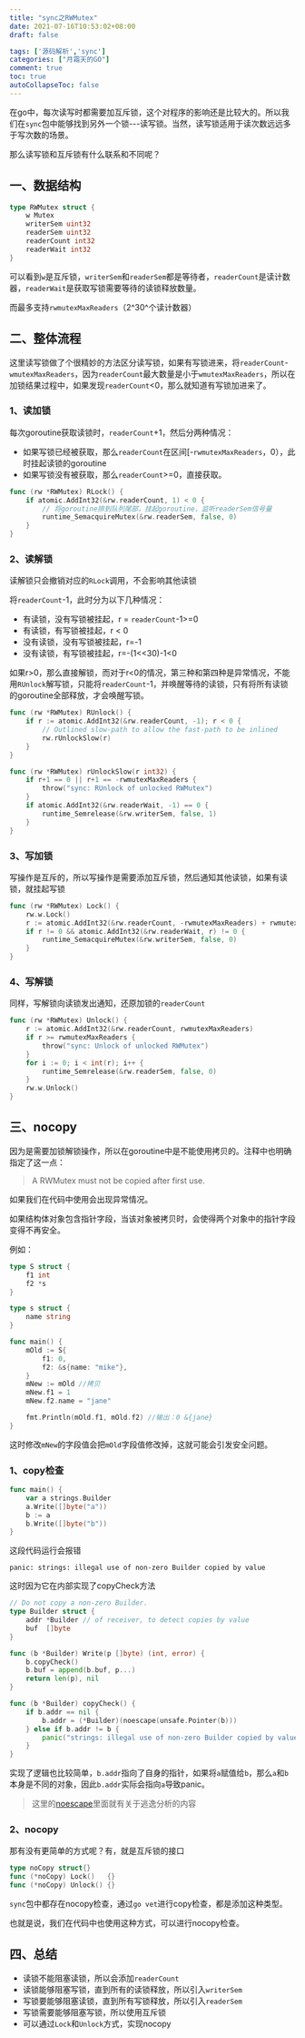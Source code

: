 ```yaml
---
title: "sync之RWMutex"
date: 2021-07-16T10:53:02+08:00
draft: false

tags: ['源码解析','sync']
categories: ["月霜天的GO"]
comment: true
toc: true
autoCollapseToc: false
---
```


在go中，每次读写时都需要加互斥锁，这个对程序的影响还是比较大的。所以我们在`sync`包中能够找到另外一个锁---读写锁。当然，读写锁适用于读次数远远多于写次数的场景。

那么读写锁和互斥锁有什么联系和不同呢？

## 一、数据结构

```go
type RWMutex struct {
	w Mutex
	writerSem uint32 
	readerSem uint32 
	readerCount int32 
	readerWait int32 
}
```

可以看到`w`是互斥锁，`writerSem`和`readerSem`都是等待者，`readerCount`是读计数器，`readerWait`是获取写锁需要等待的读锁释放数量。

而最多支持`rwmutexMaxReaders`（2^30^个读计数器）

## 二、整体流程

这里读写锁做了个很精妙的方法区分读写锁，如果有写锁进来，将`readerCount`-`wmutexMaxReaders`，因为`readerCount`最大数量是小于`wmutexMaxReaders`，所以在加锁结果过程中，如果发现`readerCount`<0，那么就知道有写锁加进来了。

### 1、读加锁

每次goroutine获取读锁时，`readerCount`+1，然后分两种情况：

- 如果写锁已经被获取，那么`readerCount`在区间[-`rwmutexMaxReaders`，0），此时挂起读锁的goroutine
- 如果写锁没有被获取，那么`readerCount`>=0，直接获取。

```go
func (rw *RWMutex) RLock() {
	if atomic.AddInt32(&rw.readerCount, 1) < 0 {
		// 将goroutine排到队列尾部，挂起goroutine，监听readerSem信号量
		runtime_SemacquireMutex(&rw.readerSem, false, 0)
	}
}
```

### 2、读解锁

读解锁只会撤销对应的`RLock`调用，不会影响其他读锁

将`readerCount`-1，此时分为以下几种情况：

- 有读锁，没有写锁被挂起，r = `readerCount`-1>=0
- 有读锁，有写锁被挂起，r < 0
- 没有读锁，没有写锁被挂起，r=-1
- 没有读锁，有写锁被挂起，r=-(1<<30)-1<0

如果r>0，那么直接解锁，而对于r<0的情况，第三种和第四种是异常情况，不能用`RUnlock`解写锁，只能将`readerCount`-1，并唤醒等待的读锁，只有将所有读锁的goroutine全部释放，才会唤醒写锁。

```go
func (rw *RWMutex) RUnlock() {
	if r := atomic.AddInt32(&rw.readerCount, -1); r < 0 {
		// Outlined slow-path to allow the fast-path to be inlined
		rw.rUnlockSlow(r)
	}
}

func (rw *RWMutex) rUnlockSlow(r int32) {
	if r+1 == 0 || r+1 == -rwmutexMaxReaders {
		throw("sync: RUnlock of unlocked RWMutex")
	}
	if atomic.AddInt32(&rw.readerWait, -1) == 0 {
		runtime_Semrelease(&rw.writerSem, false, 1)
	}
}
```

### 3、写加锁

写操作是互斥的，所以写操作是需要添加互斥锁，然后通知其他读锁，如果有读锁，就挂起写锁

```go
func (rw *RWMutex) Lock() {
	rw.w.Lock()
	r := atomic.AddInt32(&rw.readerCount, -rwmutexMaxReaders) + rwmutexMaxReaders
	if r != 0 && atomic.AddInt32(&rw.readerWait, r) != 0 {
		runtime_SemacquireMutex(&rw.writerSem, false, 0)
	}
}
```

### 4、写解锁

同样，写解锁向读锁发出通知，还原加锁的`readerCount`

```go
func (rw *RWMutex) Unlock() {
	r := atomic.AddInt32(&rw.readerCount, rwmutexMaxReaders)
	if r >= rwmutexMaxReaders {
		throw("sync: Unlock of unlocked RWMutex")
	}
	for i := 0; i < int(r); i++ {
		runtime_Semrelease(&rw.readerSem, false, 0)
	}
	rw.w.Unlock()
}
```

## 三、nocopy

因为是需要加锁解锁操作，所以在goroutine中是不能使用拷贝的。注释中也明确指定了这一点：


> A RWMutex must not be copied after first use.

如果我们在代码中使用会出现异常情况。

如果结构体对象包含指针字段，当该对象被拷贝时，会使得两个对象中的指针字段变得不再安全。

例如：

```go
type S struct {
	f1 int
	f2 *s
}

type s struct {
	name string
}

func main() {
	mOld := S{
		f1: 0,
		f2: &s{name: "mike"},
	}
	mNew := mOld //拷贝
	mNew.f1 = 1
	mNew.f2.name = "jane"

	fmt.Println(mOld.f1, mOld.f2) //输出：0 &{jane}
}
```

这时修改`mNew`的字段值会把`mOld`字段值修改掉，这就可能会引发安全问题。

### 1、copy检查

```go
func main() {
	var a strings.Builder
	a.Write([]byte("a"))
	b := a
	b.Write([]byte("b"))
}
```

这段代码运行会报错

```text
panic: strings: illegal use of non-zero Builder copied by value
```

这时因为它在内部实现了copyCheck方法

```go
// Do not copy a non-zero Builder.
type Builder struct {
	addr *Builder // of receiver, to detect copies by value
	buf  []byte
}

func (b *Builder) Write(p []byte) (int, error) {
	b.copyCheck()
	b.buf = append(b.buf, p...)
	return len(p), nil
}

func (b *Builder) copyCheck() {
	if b.addr == nil {
		b.addr = (*Builder)(noescape(unsafe.Pointer(b)))
	} else if b.addr != b {
		panic("strings: illegal use of non-zero Builder copied by value")
	}
}
```

实现了逻辑也比较简单，`b.addr`指向了自身的指针，如果将`a`赋值给`b`，那么`a`和`b`本身是不同的对象，因此`b.addr`实际会指向`a`导致panic。

>  这里的[noescape](https://www.toutiao.com/i7041097506419245601/)里面就有关于逃逸分析的内容

### 2、nocopy

那有没有更简单的方式呢？有，就是互斥锁的接口

```go
type noCopy struct{}
func (*noCopy) Lock()   {}
func (*noCopy) Unlock() {}
```

`sync`包中都存在nocopy检查，通过`go vet`进行copy检查，都是添加这种类型。

也就是说，我们在代码中也使用这种方式，可以进行nocopy检查。

## 四、总结

- 读锁不能阻塞读锁，所以会添加`readerCount`
- 读锁能够阻塞写锁，直到所有的读锁释放，所以引入`writerSem`
- 写锁要能够阻塞读锁，直到所有写锁释放，所以引入`readerSem`
- 写锁需要能够阻塞写锁，所以使用互斥锁
- 可以通过`Lock`和`Unlock`方式，实现nocopy
